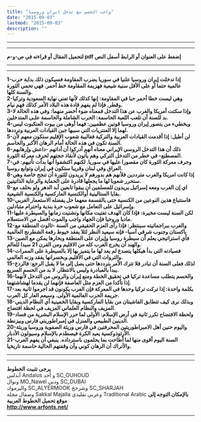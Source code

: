 ```yaml
---
title: "واجب الحسم مع تدخل إيران وروسيا"
date: "2015-09-03"
lastmod: "2015-09-03"
description: ""
---
```

---

---

**لتحميل المقال أو قراءته في ص-و-م pdf إضغط على العنوان أو الرابط أسفل النص**

---



---

**1-إذا تدخلت إيران وروسيا علنيا في سوريا بضرب المقاومة فسيكون ذلك بداية حرب عالمية حتما أو على الأقل سنية شيعية فهزيمة المقاومة خط أحمر. فهي تحمي الثورة والسنة كلها.  
2-وهي ليست خطا أحمر حبا في المقاومة: إنها كذلك لأنها تعني نهاية السعودية وتركيا وقطر. فإذا لم يفهم قادة هذه البلاد الأمر كذلك فهم نيام.  
3-وإذا سكتت أمريكا والغرب عن هذا التدخل فمعناه ضوء أخضر منهما: وفي هذه الحالة لا بد للسنة أن تلعب اللعبة الحاسمة: الحرب الشاملة والحاسمة علـى المتدخلين.  
4-ويخطيء من يتصور إيران وروسيا قوتين عظميين: فهما أوهى من بيوت العنكبوت ليس لهما إلا العنتريات التي سببها جبن القيادات العربية وترددها.  
5-لن أطيل: إذا أقدمت القيادات العربية والتركية فغالبية شعوب الإقليم ستكون معهم لأن السنة تكون في هذه الحالة أمام الرهان الأكبر والحاسم.  
6-ذلك أن هذا التدخل الروسي الإيراني معناه أنهم أدركوا أن أداتهم -داعش وإرهابهم المصطنع- في خطر من التدخل التركي وهم يأتون لأنقاذ حجتهم لحرف معركة الثورة.  
7-وحرف معركة الثورة كان مقصورا عليها في سوريا. لكنهم اكتشفوا أنها بدأت تأتيهم: في العراق وفي لبنان وقريبا ستكون في إيران وتوابع روسيا.  
8-إذا كانت امريكا والغرب مترددين فلأنهم هم بدورهم لا يريدون للثورة أن تنجح خاصة وهي ستحرر شعوبا لها ما يجعلها قادرة على الحماية والرعاية الذاتيتين.  
9-اي إن الغرب ومعه إسرائيل يريدون للمسلمين أن يبقوا تابعين أبد الدهر ولو بحلف مع بقايا الستالينية أوالكنسية الماركسية والكنسية الشيعية.  
10-فاستتباع هذين النوعين من الكنسية حتى بالقسمة معهما حل يفضله الاستعمار الغربي وإسرائيل على التعامل مع شعوب حرة بندية واحترام متبادلين.  
11-لكن السنة ليست مخيرة: فإذا كان الهدف تفتيت مكانها وتشتيت زمانها والسيطرة عليها ماديا وروحيا فإن الجهاد واجب والموت أفضل من الاستسلام.  
12-والغرب ببراجماتيته سينتظر: فإذا رآى العزم الحقيقي من السنة -ثالوث المنطقة مع باكستان وجنوب شرقي آسيا- فإنه سيعيد النظر لئلا يفقد خيوط رقعة الشطرنج العالمية  
13-فأي استراتيجي يعلم أن سيطرة روسيا وإيران على المنطقة وبحارها يمكن مع الصين والهند أن يخرج الغرب كله من الاقليم ومن القرن 21 سيدا للعالم.  
14-فسيادته التي بدأ هيكلها يتصدع لم يعد لها ما يتميز بها إلا بالسيطرة على الممرات والثروات التي في الأقليم.وبخسرانها يفقد وزنه العالمي.  
15-لذلك فعلى السنة أن تبادر فلا تترك الأمر بترددها حتى يصل إلى ما لا يقبل الرجع: فالردع يبدأ بالمبادرة وليس بالانتظار. لا بد من الحسم السريع.  
16-والحسم يتطلب مساعدة تركيا في تحقيق الخطة ومنع إيران والروس من التدخل لأنهما إذا تأكدا من العزم مثل العاصفة فإنهما لن يقدما لهشاشتهما.  
17-بكلمة واحدة: إذا تركت تركيا وحدها في المعركة فإن العرب يكونون قد اجرموا ثانية بعد جريمة الحرب العالمية الأولى. وسيعم العار كل العرب.  
18-وبذلك نرى كيف تتطابق الفاشيتان من بقايا الماركسية وبقايا الخمينية أي النظام الديني المزيف والنظام العلماني المزيف في لحظة افتضاح.  
19-ولحظة الافتضاح تكرر ثانية في أرض الإسلام: الأولى لما حرر الإسلام البشرية من فساد الدينين الطبيعي والمنزل في إمبراطوريتي فارس وبيزنطة.  
20-واليوم حنين أهل الامبراطوريتين المحرفتين في فارس وريثة الصفوية وروسيا وريثة الأرثوذوكسية يعيد الكرة فيصطدم بالإسلام وسيولون الأدبار.  
21-السنة اليوم أقوى منها لما أطاحت بما يحلمون باسترداده. ينبغي أن يفهم العرب والأتراك أن الرهان كوني وأن وقفتهم الحالية حاسمة تاريخيا.**

---

---

**يرجى تثبيت الخطوط**   
 أندلس Andalus  و أحد SC\_OUHOUD  
 ونوال MO\_Nawel  ودبي SC\_DUBAI   
 واليرموك SC\_ALYERMOOK  وشرجح SC\_SHARJAH   
 وصقال مجلة Sakkal Majalla وعربي تقليدي Traditional Arabic  **بالإمكان التوجه إلى موقع تحميل الخطوط العربية  
 http://www.arfonts.net/**

---

###